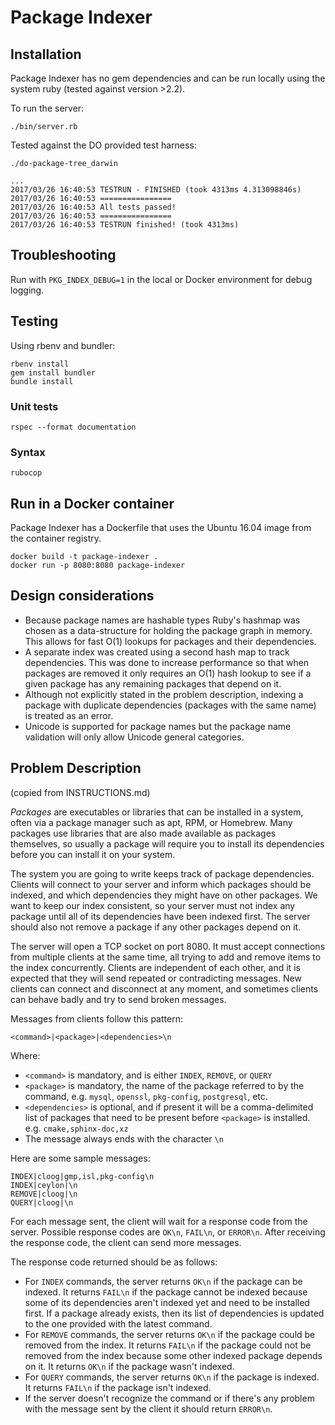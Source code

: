 # Package Indexer

## Installation

Package Indexer has no gem dependencies and can be run locally using the system
ruby (tested against version >2.2).

To run the server:
```
./bin/server.rb
```

Tested against the DO provided test harness:
```
./do-package-tree_darwin

...
2017/03/26 16:40:53 TESTRUN - FINISHED (took 4313ms 4.313098846s)
2017/03/26 16:40:53 ================
2017/03/26 16:40:53 All tests passed!
2017/03/26 16:40:53 ================
2017/03/26 16:40:53 TESTRUN finished! (took 4313ms)

```

## Troubleshooting

Run with `PKG_INDEX_DEBUG=1` in the local or Docker environment for debug logging.

## Testing

Using rbenv and bundler:
```
rbenv install
gem install bundler
bundle install
```

### Unit tests

```
rspec --format documentation
```

### Syntax

```
rubocop
```

## Run in a Docker container

Package Indexer has a Dockerfile that uses the Ubuntu 16.04
image from the container registry.

```
docker build -t package-indexer .
docker run -p 8080:8080 package-indexer
```

## Design considerations

* Because package names are hashable types Ruby's hashmap was chosen as a data-structure for holding the package graph in memory. This allows for fast O(1) lookups for packages and their dependencies.
* A separate index was created using a second hash map to track dependencies. This was done to increase performance so that when packages are removed it only requires an O(1) hash lookup to see if a given package has any remaining packages that depend on it.
* Although not explicitly stated in the problem description, indexing a package with duplicate dependencies (packages with the same name) is treated as an error.
* Unicode is supported for package names but the package name validation will only allow Unicode general categories.

## Problem Description
(copied from INSTRUCTIONS.md)

*Packages* are executables or libraries that can be installed in a system, often via a package manager such as apt, RPM, or Homebrew. Many packages use libraries that are also made available as packages themselves, so usually a package will require you to install its dependencies before you can install it on your system.

The system you are going to write keeps track of package dependencies. Clients will connect to your server and inform which packages should be indexed, and which dependencies they might have on other packages. We want to keep our index consistent, so your server must not index any package until all of its dependencies have been indexed first. The server should also not remove a package if any other packages depend on it.

The server will open a TCP socket on port 8080. It must accept connections from multiple clients at the same time, all trying to add and remove items to the index concurrently. Clients are independent of each other, and it is expected that they will send repeated or contradicting messages. New clients can connect and disconnect at any moment, and sometimes clients can behave badly and try to send broken messages.

Messages from clients follow this pattern:

```
<command>|<package>|<dependencies>\n
```

Where:
* `<command>` is mandatory, and is either `INDEX`, `REMOVE`, or `QUERY`
* `<package>` is mandatory, the name of the package referred to by the command, e.g. `mysql`, `openssl`, `pkg-config`, `postgresql`, etc.
* `<dependencies>` is optional, and if present it will be a comma-delimited list of packages that need to be present before `<package>` is installed. e.g. `cmake,sphinx-doc,xz`
* The message always ends with the character `\n`

Here are some sample messages:
```
INDEX|cloog|gmp,isl,pkg-config\n
INDEX|ceylon|\n
REMOVE|cloog|\n
QUERY|cloog|\n
```

For each message sent, the client will wait for a response code from the server. Possible response codes are `OK\n`, `FAIL\n`, or `ERROR\n`. After receiving the response code, the client can send more messages.

The response code returned should be as follows:
* For `INDEX` commands, the server returns `OK\n` if the package can be indexed. It returns `FAIL\n` if the package cannot be indexed because some of its dependencies aren't indexed yet and need to be installed first. If a package already exists, then its list of dependencies is updated to the one provided with the latest command.
* For `REMOVE` commands, the server returns `OK\n` if the package could be removed from the index. It returns `FAIL\n` if the package could not be removed from the index because some other indexed package depends on it. It returns `OK\n` if the package wasn't indexed.
* For `QUERY` commands, the server returns `OK\n` if the package is indexed. It returns `FAIL\n` if the package isn't indexed.
* If the server doesn't recognize the command or if there's any problem with the message sent by the client it should return `ERROR\n`.
